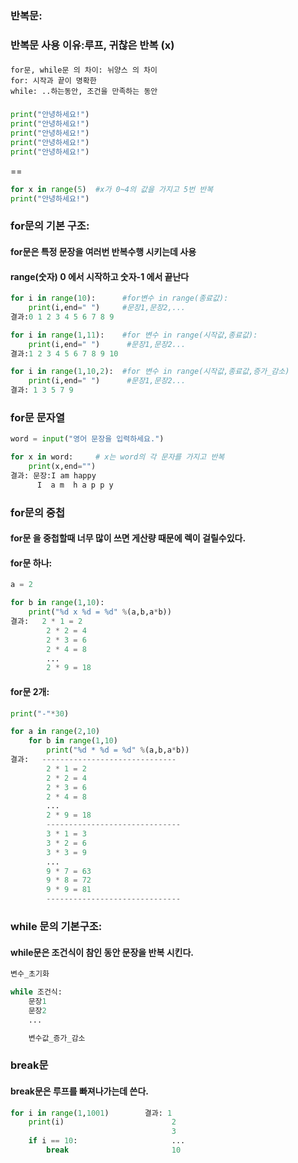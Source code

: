 ### 반복문:

### 반복문 사용 이유:루프, 귀찮은 반복 (x)

####

```
for문, while문 의 차이: 뉘양스 의 차이
for: 시작과 끝이 명확한
while: ..하는동안, 조건을 만족하는 동안
```

###

###

```python
print("안녕하세요!")
print("안녕하세요!")
print("안녕하세요!")
print("안녕하세요!")
print("안녕하세요!")
```

==

```python
for x in range(5)  #x가 0~4의 값을 가지고 5번 반복
print("안녕하세요!")
```

### for문의 기본 구조:

#### for문은 특정 문장을 여러번 반복수행 시키는데 사용

#### range(숫자) 0 에서 시작하고 숫자-1 에서 끝난다

```python
for i in range(10):      #for변수 in range(종료값):
    print(i,end=" ")     #문장1,문장2,...
결과:0 1 2 3 4 5 6 7 8 9

for i in range(1,11):    #for 변수 in range(시작값,종료값):
    print(i,end=" ")      #문장1,문장2...
결과:1 2 3 4 5 6 7 8 9 10

for i in range(1,10,2):  #for 변수 in range(시작값,종료값,증가_감소)
    print(i,end=" ")      #문장1,문장2...
결과: 1 3 5 7 9
```

### for문 문자열

```python
word = input("영어 문장을 입력하세요.")

for x in word:     # x는 word의 각 문자를 가지고 반복
    print(x,end="")
결과: 문장:I am happy
      I  a m  h a p p y
```

### for문의 중첩

#### for문 을 중첩할때 너무 많이 쓰면 게산량 때문에 렉이 걸릴수있다.

#### for문 하나:

```python
a = 2

for b in range(1,10):
    print("%d x %d = %d" %(a,b,a*b))
결과:   2 * 1 = 2
        2 * 2 = 4
        2 * 3 = 6
        2 * 4 = 8
        ...
        2 * 9 = 18
```

#### for문 2개:

```python
print("-"*30)

for a in range(2,10)
    for b in range(1,10)
        print("%d * %d = %d" %(a,b,a*b))
결과:   ------------------------------
        2 * 1 = 2
        2 * 2 = 4
        2 * 3 = 6
        2 * 4 = 8
        ...
        2 * 9 = 18
        ------------------------------
        3 * 1 = 3
        3 * 2 = 6
        3 * 3 = 9
        ...
        9 * 7 = 63
        9 * 8 = 72
        9 * 9 = 81
        ------------------------------
```

### while 문의 기본구조:

#### while문은 조건식이 참인 동안 문장을 반복 시킨다.

```python
변수_초기화

while 조건식:
    문장1
    문장2
    ...

    변수값_증가_감소
```

### break문

#### break문은 루프를 빠져나가는데 쓴다.

```python
for i in range(1,1001)        결과: 1
    print(i)                        2
                                    3
    if i == 10:                     ...
        break                       10
```
